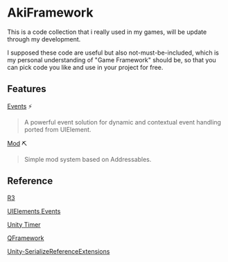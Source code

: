 # AkiFramework

This is a code collection that i really used in my games, will be update through my development. 

I supposed these code are useful but also not-must-be-included, which is my personal understanding of "Game Framework" should be, so that you can pick code you like and use in your project for free.

## Features

[Events](./Docs/Events.md) ⚡
> A powerful event solution for dynamic and contextual event handling ported from UIElement.

[Mod](./Docs/Mod.md) ⛏
> Simple mod system based on Addressables. 

## Reference

[R3](https://github.com/Cysharp/R3)

[UIElements Events](https://github.com/Unity-Technologies/UnityCsReference/tree/2022.3/ModuleOverrides/com.unity.ui/Core/Events)

[Unity Timer](https://github.com/akbiggs/UnityTimer)

[QFramework](https://github.com/liangxiegame/QFramework)

[Unity-SerializeReferenceExtensions](https://github.com/mackysoft/Unity-SerializeReferenceExtensions)